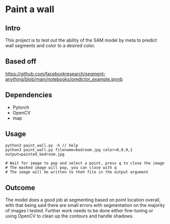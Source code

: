 # Paint a wall

## Intro
This project is to test out the ability of the SAM model by meta to predict wall segments and color to a desired color.

## Based off
https://github.com/facebookresearch/segment-anything/blob/main/notebooks/predictor_example.ipynb

## Dependencies 
- Pytorch
- OpenCV
- map

## Usage
```
python3 paint_wall.py -h // help
python3 paint_wall.py filename=bedroom.jpg color=0,0,0,1 output=painted_bedroom.jpg

# Wait for image to pop and select a point, press q to close the image
# The masked image will pop, you can close with q
# The image will be written to theh file in the output argument
```
## Outcome

The model does a good job at segmenting based on point location overall, with that being said there are small errors with segmentation on the majority of images I tested. Further work needs to be done either fine-tuning or using OpenCV to clean up the contours and handle shadows.
